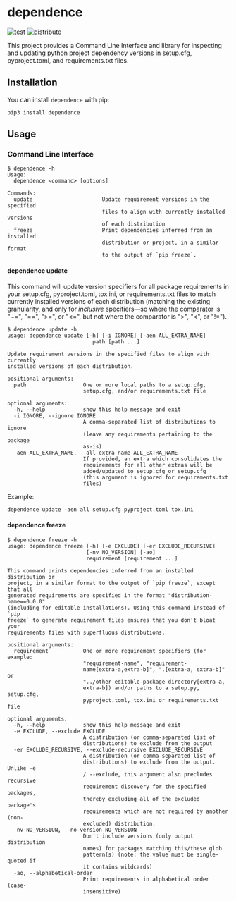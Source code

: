 # dependence

[![test](https://github.com/enorganic/dependence/actions/workflows/test.yml/badge.svg?branch=main)](https://github.com/enorganic/dependence/actions/workflows/test.yml)
[![distribute](https://github.com/enorganic/dependence/actions/workflows/distribute.yml/badge.svg?branch=main)](https://github.com/enorganic/dependence/actions/workflows/distribute.yml)

This project provides a Command Line Interface and library for inspecting
and updating python project dependency versions in setup.cfg, pyproject.toml,
and requirements.txt files.

## Installation

You can install `dependence` with pip:

```shell
pip3 install dependence
```

## Usage

### Command Line Interface

```console
$ dependence -h
Usage:
  dependence <command> [options]

Commands:
  update                      Update requirement versions in the specified
                              files to align with currently installed versions
                              of each distribution
  freeze                      Print dependencies inferred from an installed
                              distribution or project, in a similar format
                              to the output of `pip freeze`.
```

#### dependence update

This command will update version specifiers for
all package requirements in your setup.cfg, pyproject.toml, tox.ini,
or requirements.txt files to match currently installed versions of each
distribution (matching the existing granularity, and only for *inclusive*
specifiers—so where the comparator is "~=", "==", ">=", or "<=", but not where
the comparator is ">", "<", or "!=").

```console
$ dependence update -h
usage: dependence update [-h] [-i IGNORE] [-aen ALL_EXTRA_NAME]
                           path [path ...]

Update requirement versions in the specified files to align with currently
installed versions of each distribution.

positional arguments:
  path                  One or more local paths to a setup.cfg,
                        setup.cfg, and/or requirements.txt file

optional arguments:
  -h, --help            show this help message and exit
  -i IGNORE, --ignore IGNORE
                        A comma-separated list of distributions to ignore
                        (leave any requirements pertaining to the package
                        as-is)
  -aen ALL_EXTRA_NAME, --all-extra-name ALL_EXTRA_NAME
                        If provided, an extra which consolidates the
                        requirements for all other extras will be
                        added/updated to setup.cfg or setup.cfg
                        (this argument is ignored for requirements.txt
                        files)
```

Example:

```shell script
dependence update -aen all setup.cfg pyproject.toml tox.ini
```

#### dependence freeze

```console
$ dependence freeze -h
usage: dependence freeze [-h] [-e EXCLUDE] [-er EXCLUDE_RECURSIVE]
                         [-nv NO_VERSION] [-ao]
                         requirement [requirement ...]

This command prints dependencies inferred from an installed distribution or
project, in a similar format to the output of `pip freeze`, except that all
generated requirements are specified in the format "distribution-name==0.0.0"
(including for editable installations). Using this command instead of `pip
freeze` to generate requirement files ensures that you don't bloat your
requirements files with superfluous distributions.

positional arguments:
  requirement           One or more requirement specifiers (for example:
                        "requirement-name", "requirement-
                        name[extra-a,extra-b]", ".[extra-a, extra-b]" or
                        "../other-editable-package-directory[extra-a,
                        extra-b]) and/or paths to a setup.py, setup.cfg,
                        pyproject.toml, tox.ini or requirements.txt file

optional arguments:
  -h, --help            show this help message and exit
  -e EXCLUDE, --exclude EXCLUDE
                        A distribution (or comma-separated list of
                        distributions) to exclude from the output
  -er EXCLUDE_RECURSIVE, --exclude-recursive EXCLUDE_RECURSIVE
                        A distribution (or comma-separated list of
                        distributions) to exclude from the output. Unlike -e
                        / --exclude, this argument also precludes recursive
                        requirement discovery for the specified packages,
                        thereby excluding all of the excluded package's
                        requirements which are not required by another (non-
                        excluded) distribution.
  -nv NO_VERSION, --no-version NO_VERSION
                        Don't include versions (only output distribution
                        names) for packages matching this/these glob
                        pattern(s) (note: the value must be single-quoted if
                        it contains wildcards)
  -ao, --alphabetical-order
                        Print requirements in alphabetical order (case-
                        insensitive)
```
